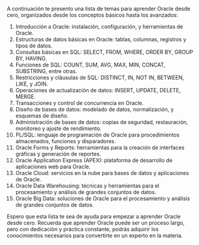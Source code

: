 A continuación te presento una lista de temas para aprender Oracle desde cero, organizados desde los conceptos básicos hasta los avanzados:

1.  Introducción a Oracle: instalación, configuración, y herramientas de Oracle.
2.  Estructuras de datos básicas en Oracle: tablas, columnas, registros y tipos de datos.
3.  Consultas básicas en SQL: SELECT, FROM, WHERE, ORDER BY, GROUP BY, HAVING.
4.  Funciones de SQL: COUNT, SUM, AVG, MAX, MIN, CONCAT, SUBSTRING, entre otras.
5.  Restricciones y cláusulas de SQL: DISTINCT, IN, NOT IN, BETWEEN, LIKE, y JOIN.
6.  Operaciones de actualización de datos: INSERT, UPDATE, DELETE, MERGE.
7.  Transacciones y control de concurrencia en Oracle.
8.  Diseño de bases de datos: modelado de datos, normalización, y esquemas de diseño.
9.  Administración de bases de datos: copias de seguridad, restauración, monitoreo y ajuste de rendimiento.
10.  PL/SQL: lenguaje de programación de Oracle para procedimientos almacenados, funciones y disparadores.
11.  Oracle Forms y Reports: herramientas para la creación de interfaces gráficas y generación de reportes.
12.  Oracle Application Express (APEX): plataforma de desarrollo de aplicaciones web para Oracle.
13.  Oracle Cloud: servicios en la nube para bases de datos y aplicaciones de Oracle.
14.  Oracle Data Warehousing: técnicas y herramientas para el procesamiento y análisis de grandes conjuntos de datos.
15.  Oracle Big Data: soluciones de Oracle para el procesamiento y análisis de grandes conjuntos de datos.

Espero que esta lista te sea de ayuda para empezar a aprender Oracle desde cero. Recuerda que aprender Oracle puede ser un proceso largo, pero con dedicación y práctica constante, podrás adquirir los conocimientos necesarios para convertirte en un experto en la materia.